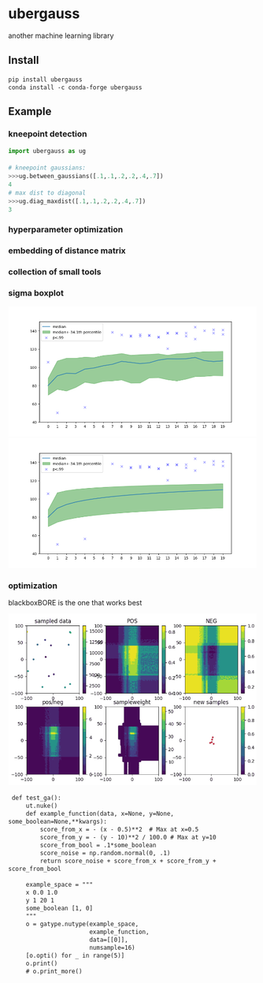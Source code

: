 # ubergauss


another machine learning library

## Install
```
pip install ubergauss
conda install -c conda-forge ubergauss
```

## Example

### kneepoint detection

```python
import ubergauss as ug

# kneepoint gaussians:
>>>ug.between_gaussians([.1,.1,.2,.2,.4,.7])
4
# max dist to diagonal
>>>ug.diag_maxdist([.1,.1,.2,.2,.4,.7])
3

```

### hyperparameter optimization

### embedding of distance matrix

### collection of small tools

### sigma boxplot

![''](https://raw.githubusercontent.com/smautner/ubergauss/master/test/Figure_1.png)
![''](https://raw.githubusercontent.com/smautner/ubergauss/master/test/Figure_2.png)

### optimization

blackboxBORE is the one that works best

![''](https://raw.githubusercontent.com/smautner/ubergauss/master/test/optimize.png)


```
 def test_ga():
     ut.nuke()
     def example_function(data, x=None, y=None, some_boolean=None,**kwargs):
         score_from_x = - (x - 0.5)**2  # Max at x=0.5
         score_from_y = - (y - 10)**2 / 100.0 # Max at y=10
         score_from_bool = .1*some_boolean
         score_noise = np.random.normal(0, .1)
         return score_noise + score_from_x + score_from_y + score_from_bool

     example_space = """
     x 0.0 1.0
     y 1 20 1
     some_boolean [1, 0]
     """
     o = gatype.nutype(example_space,
                       example_function,
                       data=[[0]],
                       numsample=16)
     [o.opti() for _ in range(5)]
     o.print()
     # o.print_more()
```
